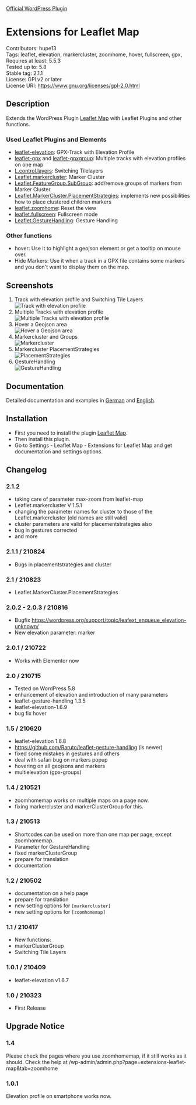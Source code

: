 <a href="https://wordpress.org/plugins/extensions-leaflet-map/">Official WordPress Plugin</a>

# Extensions for Leaflet Map

Contributors: hupe13  
Tags: leaflet, elevation, markercluster, zoomhome, hover, fullscreen, gpx,  
Requires at least: 5.5.3  
Tested up to: 5.8  
Stable tag: 2.1.1  
License: GPLv2 or later  
License URI: https://www.gnu.org/licenses/gpl-2.0.html  

## Description

Extends the WordPress Plugin <a href="https://wordpress.org/plugins/leaflet-map/">Leaflet Map</a> with Leaflet Plugins and other functions.

### Used Leaflet Plugins and Elements

*   [leaflet-elevation](https://github.com/Raruto/leaflet-elevation): GPX-Track with Elevation Profile
*   [leaflet-gpx](https://github.com/mpetazzoni/leaflet-gpx) and [leaflet-gpxgroup](https://github.com/Raruto/leaflet-elevation/blob/master/libs/leaflet-gpxgroup.js): Multiple tracks with elevation profiles on one map
*   [L.control.layers](https://leafletjs.com/examples/layers-control/): Switching Tilelayers
*   [Leaflet.markercluster](https://github.com/Leaflet/Leaflet.markercluster): Marker Cluster
*   [Leaflet.FeatureGroup.SubGroup](https://github.com/ghybs/Leaflet.FeatureGroup.SubGroup):  add/remove groups of markers from Marker Cluster.
*	[Leaflet.MarkerCluster.PlacementStrategies](https://github.com/adammertel/Leaflet.MarkerCluster.PlacementStrategies):  implements new possibilities how to place clustered children markers
*   [leaflet.zoomhome](https://github.com/torfsen/leaflet.zoomhome): Reset the view
*   [leaflet.fullscreen](https://github.com/brunob/leaflet.fullscreen): Fullscreen mode
*   [Leaflet.GestureHandling](https://github.com/Raruto/leaflet-gesture-handling): Gesture Handling

### Other functions

*   hover: Use it to highlight a geojson element or get a tooltip on mouse over.
*   Hide Markers: Use it when a track in a GPX file contains some markers and you don't want to display them on the map.

## Screenshots

1. Track with elevation profile and Switching Tile Layers <br>![Track with elevation profile](.wordpress-org/screenshot-1.png)
2. Multiple Tracks with elevation profile<br>![Multiple Tracks with elevation profile](.wordpress-org/screenshot-2.png)
3. Hover a Geojson area <br>![Hover a Geojson area](.wordpress-org/screenshot-3.png)
4. Markercluster and Groups <br>![Markercluster](.wordpress-org/screenshot-4.png)
5. Markercluster PlacementStrategies <br>![PlacementStrategies](.wordpress-org/screenshot-5.png)
6. GestureHandling <br>![GestureHandling](.wordpress-org/screenshot-6.png)

## Documentation

Detailed documentation and examples in <a href="https://leafext.de/">German</a> and <a href="https://leafext.de/en/">English</a>.

## Installation

* First you need to install the plugin <a href="https://wordpress.org/plugins/leaflet-map/">Leaflet Map</a>.
* Then install this plugin.
* Go to Settings - Leaflet Map - Extensions for Leaflet Map and get documentation and settings options.

## Changelog

### 2.1.2
* taking care of parameter max-zoom from leaflet-map
* Leaflet.markercluster V 1.5.1
* changing the parameter names for cluster to those of the Leaflet.markercluster (old names are still valid)
* cluster parameters are valid for placementstrategies also
* bug in gestures corrected
* and more

### 2.1.1 / 210824
* Bugs in placementstrategies and cluster

### 2.1 / 210823
* Leaflet.MarkerCluster.PlacementStrategies

### 2.0.2 - 2.0.3 / 210816
* Bugfix https://wordpress.org/support/topic/leafext_enqueue_elevation-unknown/
* New elevation parameter: marker

### 2.0.1 / 210722
* Works with Elementor now

### 2.0 / 210715
* Tested on WordPress 5.8
* enhancement of elevation and introduction of many parameters
* leaflet-gesture-handling 1.3.5
* leaflet-elevation-1.6.9
* bug fix hover

### 1.5 / 210620
* leaflet-elevation 1.6.8
* https://github.com/Raruto/leaflet-gesture-handling (is newer)
* fixed some mistakes in gestures and others
* deal with safari bug on markers popup
* hovering on all geojsons and markers
* multielevation (gpx-groups)

### 1.4 / 210521
* zoomhomemap works on multiple maps on a page now.
* fixing markercluster and markerClusterGroup for this.

### 1.3 / 210513
* Shortcodes can be used on more than one map per page, except zoomhomemap.  
* Parameter for GestureHandling  
* fixed markerClusterGroup  
* prepare for translation
* documentation

### 1.2 / 210502
* documentation on a help page
* prepare for translation
* new setting options for <code>[markercluster]</code>
* new setting options for <code>[zoomhomemap]</code>

### 1.1 / 210417
* New functions:
* markerClusterGroup
* Switching Tile Layers

### 1.0.1 / 210409
* leaflet-elevation v1.6.7

### 1.0 / 210323
* First Release

## Upgrade Notice

### 1.4
Please check the pages where you use zoomhomemap, if it still works as it should.
Check the help at /wp-admin/admin.php?page=extensions-leaflet-map&tab=zoomhome

### 1.0.1
Elevation profile on smartphone works now.
